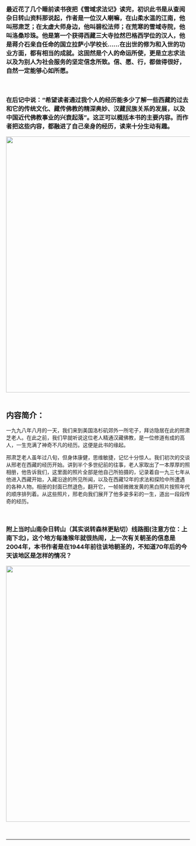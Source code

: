 <!-- 
.. link: 
.. description: 
.. tags: 读书 , 西藏
.. date: 2014/06/09 18:41:32
.. title: 《雪域求法记》后感
.. slug: xue-yu-qiu-fa-ji
-->

### 最近花了几个睡前读书夜把《雪域求法记》读完，初识此书是从查阅杂日转山资料那说起，作者是一位汉人喇嘛，在山柔水温的江南，他叫邢肃芝；在太虚大师身边，他叫碧松法师；在荒寒的雪域寺院，他叫洛桑珍珠。他是第一个获得西藏三大寺拉然巴格西学位的汉人，他是蒋介石亲自任命的国立拉萨小学校长……在出世的修为和入世的功业方面，都有相当的成就。这固然是个人的命运所使，更是立志求法以及为别人为社会服务的坚定信念所致。信、愿、行，都做得很好，自然一定能够心如所愿。

<br/>

### 在后记中说：“希望读者通过我个人的经历能多少了解一些西藏的过去和它的传统文化、藏传佛教的精深奥妙、汉藏民族关系的发展，以及中国近代佛教事业的兴衰起落”。这正可以概括本书的主要内容。而作者把这些内容，都融进了自己亲身的经历，读来十分生动有趣。

<!-- TEASER_END -->

<div align="center"><img src="http://img3.douban.com/lpic/s1068351.jpg"  width="700" align="center"/></div>
<br/>



## 内容简介：
一九九八年八月的一天，我们来到美国洛杉矶郊外一所宅子，拜访隐居在此的邢肃芝老人。在此之前，我们早就听说这位老人精通汉藏佛教，是一位修道有成的高人，一生充满了神奇不凡的经历。这便是此书的缘起。
 <br/>

邢肃芝老人虽年过八旬，但身体康健，思维敏捷，记忆十分惊人。我们初次的交谈从邢老在西藏的经历开始。讲到半个多世纪前的往事，老人家取出了一本厚厚的照相册，他告诉我们，这里面的照片全部是他自己所拍摄的，记录着自一九三七年从他进入西藏开始，入藏沿途的所见所闻，以及在西藏12年的求法和探险中所遭遇的各种人物。相册的封面已然退色，翻开它，一帧帧微微发黄的黑白照片按照年代的顺序排列着。从这些照片，邢老向我们展开了他多姿多彩的一生，道出一段段传奇的经历。

<br/>

### 附上当时山南杂日转山（其实说转森林更贴切）线路图(注意方位：上南下北)，这个地方每逢猴年就很热闹，上一次有关朝圣的信息是2004年，本书作者是在1944年前往该地朝圣的，不知道70年后的今天该地区是怎样的情况？
<div align="center"><img src="http://ww2.sinaimg.cn/large/67804861gw1eh82yd0jsgj20r80gzdkz.jpg"  width="700" align="center"/></div>
<br/>
<br/>

 * * *


